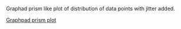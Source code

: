 

Graphad prism like plot of distribution of data points with jitter added.

[Graphpad prism plot](http://www.graphpad.com/guides/prism/6/statistics/embim16.jpg)
